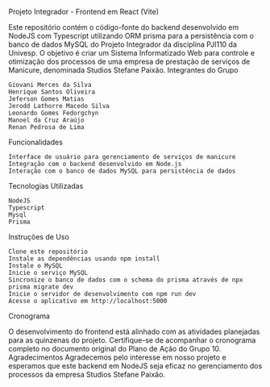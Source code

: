 Projeto Integrador - Frontend em React (Vite)

Este repositório contém o código-fonte do backend desenvolvido em NodeJS com Typescript utilizando ORM prisma para a persistência com o banco de dados MySQL do Projeto Integrador da disciplina PJI110 da Univesp. O objetivo é criar um Sistema Informatizado Web para controle e otimização dos processos de uma empresa de prestação de serviços de Manicure, denominada Studios Stefane Paixão.
Integrantes do Grupo

    Giovani Merces da Silva
    Henrique Santos Oliveira
    Jeferson Gomes Matias
    Jerodd Lathorre Macedo Silva
    Leonardo Gomes Fedorgchyn
    Manoel da Cruz Araújo
    Renan Pedrosa de Lima

Funcionalidades

    Interface de usuário para gerenciamento de serviços de manicure
    Integração com o backend desenvolvido em Node.js
    Interação com o banco de dados MySQL para persistência de dados

Tecnologias Utilizadas

    NodeJS
    Typescript
    Mysql
    Prisma

Instruções de Uso

    Clone este repositório
    Instale as dependências usando npm install
    Instale o MySQL 
    Inicie o serviço MySQL
    Sincronize o banco de dados com o schema do prisma através de npx prisma migrate dev
    Inicie o servidor de desenvolvimento com npm run dev
    Acesse o aplicativo em http://localhost:5000

Cronograma

O desenvolvimento do frontend está alinhado com as atividades planejadas para as quinzenas do projeto. Certifique-se de acompanhar o cronograma completo no documento original do Plano de Ação do Grupo 10.
Agradecimentos
Agradecemos pelo interesse em nosso projeto e esperamos que este backend em NodeJS seja eficaz no gerenciamento dos processos da empresa Studios Stefane Paixão.
